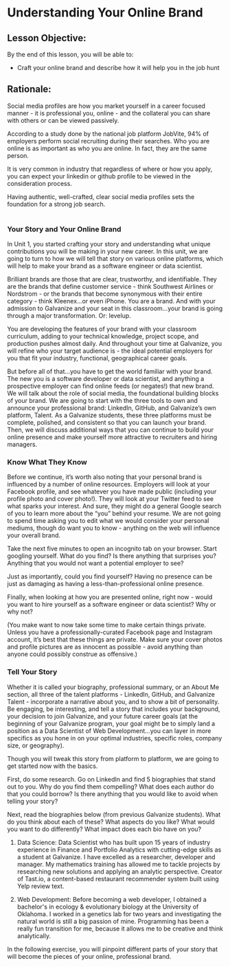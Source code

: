 # Understanding Your Online Brand

## Lesson Objective:
By the end of this lesson, you will be able to:
 - Craft your online brand and describe how it will help you in the job hunt

## Rationale:

Social media profiles are how you market yourself in a career focused manner - it is professional you, online - and the collateral you can share with others or can be viewed passively.

According to a study done by the national job platform JobVite, 94% of employers perform social recruiting during their searches. Who you are online is as important as who you are online. In fact, they are the same person. 

It is very common in industry that regardless of where or how you apply, you can expect your linkedin or github profile to be viewed in the consideration process. 

Having authentic, well-crafted, clear social media profiles sets the foundation for a strong job search.
<br>
<br>

###  Your Story and Your Online Brand

In Unit 1, you started crafting your story and understanding what unique contributions you will be making in your new career. In this unit, we are going to turn to how we will tell that story on various online platforms, which will help to make your brand as a software engineer or data scientist.

Brilliant brands are those that are clear, trustworthy, and identifiable. They are the brands that define customer service - think Southwest Airlines or Nordstrom - or the brands that become synonymous with their entire category - think Kleenex...or even iPhone. You are a brand. And with your admission to Galvanize and your seat in this classroom...your brand is going through a major transformation. Or: levelup. 

You are developing the features of your brand with your classroom curriculum, adding to your technical knowledge, project scope, and production pushes almost daily. And throughout your time at Galvanize, you will refine who your target audience is - the ideal potential employers for you that fit your industry, functional, geographical career goals. 

But before all of that...you have to get the world familiar with your brand. The new you is a software developer or data scientist, and anything a prospective employer can find online feeds (or negates!) that new brand. We will talk about the role of social media, the foundational building blocks of your brand. We are going to start with the three tools to own and announce your professional brand: LinkedIn, GitHub, and Galvanize’s own platform, Talent. As a Galvanize students, these three platforms must be complete, polished, and consistent so that you can launch your brand. Then, we will discuss additional ways that you can continue to build your online presence and make yourself more attractive to recruiters and hiring managers. 
<br>

### Know What They Know

Before we continue, it’s worth also noting that your personal brand is influenced by a number of online resources. Employers will look at your Facebook profile, and see whatever you have made public (including your profile photo and cover photo!). They will look at your Twitter feed to see what sparks your interest. And sure, they might do a general Google search of you to learn more about the “you” behind your resume. We are not going to spend time asking you to edit what we would consider your personal mediums, though do want you to know - anything on the web will influence your overall brand. 

Take the next five minutes to open an incognito tab on your browser. Start googling yourself. What do you find? Is there anything that surprises you? Anything that you would not want a potential employer to see?

Just as importantly, could you find yourself? Having no presence can be just as damaging as having a less-than-professional online presence. 

Finally, when looking at how you are presented online, right now - would you want to hire yourself as a software engineer or data scientist? Why or why not?

(You make want to now take some time to make certain things private. Unless you have a professionally-curated Facebook page and Instagram account, it’s best that these things are private. Make sure your cover photos and profile pictures are as innocent as possible - avoid anything than anyone could possibly construe as offensive.)
<br>

### Tell Your Story

Whether it is called your biography, professional summary, or an About Me section, all three of the talent platforms - LinkedIn, GitHub, and Galvanize Talent - incorporate a narrative about you, and to show a bit of personality. Be engaging, be interesting, and tell a story that includes your background, your decision to join Galvanize, and your future career goals (at the beginning of your Galvanize program, your goal might be to simply land a position as a Data Scientist of Web Development...you can layer in more specifics as you hone in on your optimal industries, specific roles, company size, or geography). 

Though you will tweak this story from platform to platform, we are going to get started now with the basics. 

First, do some research. Go on LinkedIn and find 5 biographies that stand out to you. Why do you find them compelling? What does each author do that you could borrow? Is there anything that you would like to avoid when telling your story?

Next, read the biographies below (from previous Galvanize students). What do you think about each of these? What aspects do you like? What would you want to do differently? What impact does each bio have on you?
<br>

1. Data Science: Data Scientist who has built upon 15 years of industry experience in Finance and Portfolio Analytics with cutting-edge skills as a student at Galvanize. I have excelled as a researcher, developer and manager. My mathematics training has allowed me to tackle projects by researching new solutions and applying an analytic perspective. Creator of Tast.io, a content-based restaurant recommender system built using Yelp review text.

2. Web Development: Before becoming a web developer, I obtained a bachelor's in ecology & evolutionary biology at the University of Oklahoma. I worked in a genetics lab for two years and investigating the natural world is still a big passion of mine. Programming has been a really fun transition for me, because it allows me to be creative and think analytically.

In the following exercise, you will pinpoint different parts of your story that will become the pieces of your online, professional brand.

